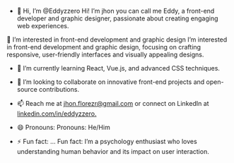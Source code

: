 - 👋 Hi, I’m @Eddyzzero
  Hi! I’m jhon you can call me Eddy, a front-end developer and graphic designer, passionate about creating engaging web experiences.

👀 I’m interested in front-end development and graphic design
I’m interested in front-end development and graphic design, focusing on crafting responsive, user-friendly interfaces and visually appealing designs.

- 🌱 I’m currently learning React, Vue.js, and advanced CSS techniques.

- 💞️ I’m looking to collaborate on innovative front-end projects and open-source contributions.

- 📫 Reach me at jhon.florezr@gmail.com or connect on LinkedIn at [linkedin.com/in/eddyzzero.](https://www.linkedin.com/in/jhon-florez-102aa82b3/)

- 😄 Pronouns:
  Pronouns: He/Him

- ⚡ Fun fact: ...
  Fun fact: I’m a psychology enthusiast who loves understanding human behavior and its impact on user interaction.
